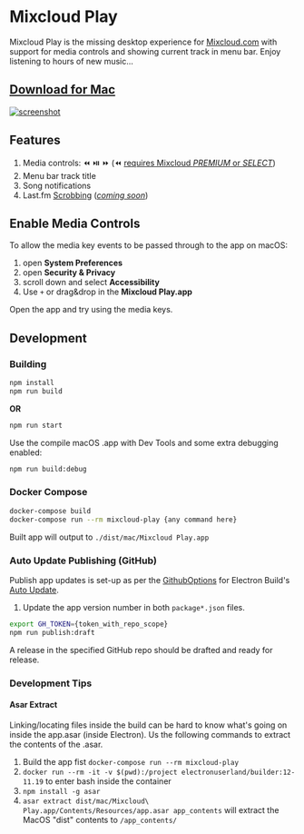 Mixcloud Play
=====
Mixcloud Play is the missing desktop experience for [Mixcloud.com](https://www.mixcloud.com/) with support for media controls and showing current track in menu bar. Enjoy listening to hours of new music...

## [Download for Mac](https://github.com/mountainash/Mixcloud-Play/releases/latest)

[![screenshot](https://raw.githubusercontent.com/mountainash/Mixcloud-Play/master/Screenshot.jpg)](https://github.com/mountainash/Mixcloud-Play/releases/latest)

## Features
1. Media controls: ⏪ ⏯️ ⏩ (⏪ [requires Mixcloud _PREMIUM_ or _SELECT_](https://help.mixcloud.com/hc/en-us/articles/360004054059))
2. Menu bar track title
3. Song notifications
5. Last.fm [Scrobbing](https://www.last.fm/about/trackmymusic) ([_coming soon_](https://github.com/mountainash/Mixcloud-Play/projects/1))

## Enable Media Controls

To allow the media key events to be passed through to the app on macOS:

1. open **System Preferences**
2. open **Security & Privacy**
3. scroll down and select **Accessibility**
4. Use `+` or drag&drop in the **Mixcloud Play.app**

Open the app and try using the media keys.

## Development
### Building
```sh
npm install
npm run build
```
**OR**
```sh
npm run start
```

Use the compile macOS .app with Dev Tools and some extra debugging enabled:

```sh
npm run build:debug
```

### Docker Compose
```sh
docker-compose build
docker-compose run --rm mixcloud-play {any command here}
```

Built app will output to `./dist/mac/Mixcloud Play.app`

### Auto Update Publishing (GitHub)

Publish app updates is set-up as per the [GithubOptions](https://www.electron.build/configuration/publish#githuboptions) for Electron Build's [Auto Update](https://www.electron.build/auto-update).

1. Update the app version number in both `package*.json` files.

```sh
export GH_TOKEN={token_with_repo_scope}
npm run publish:draft
```

A release in the specified GitHub repo should be drafted and ready for release.

### Development Tips
#### Asar Extract
Linking/locating files inside the build can be hard to know what's going on inside the app.asar (inside Electron). Us the following commands to extract the contents of the .asar.

1. Build the app fist `docker-compose run --rm mixcloud-play`
1. `docker run --rm -it -v $(pwd):/project electronuserland/builder:12-11.19` to enter bash inside the container
1. `npm install -g asar`
1. `asar extract dist/mac/Mixcloud\ Play.app/Contents/Resources/app.asar app_contents` will extract the MacOS "dist" contents to `/app_contents/`